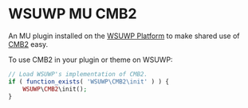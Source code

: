 # WSUWP MU CMB2

An MU plugin installed on the [WSUWP Platform](https://github.com/washingtonstateuniversity/wsuwp-platform) to make shared use of [CMB2](https://github.com/CMB2/CMB2) easy.

To use CMB2 in your plugin or theme on WSUWP:

```php
// Load WSUWP's implementation of CMB2.
if ( function_exists( 'WSUWP\CMB2\init' ) ) {
    WSUWP\CMB2\init();
}
```

